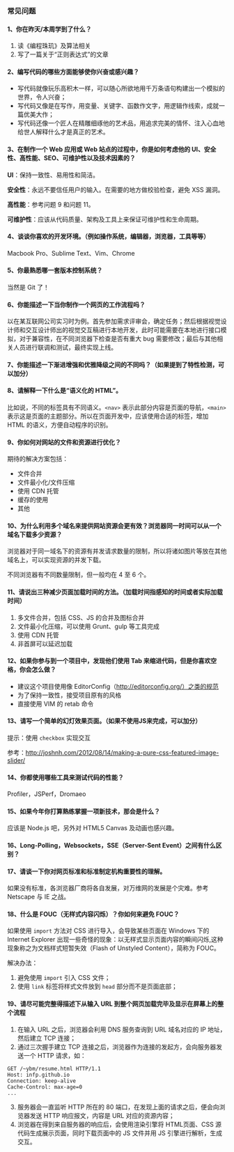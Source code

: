 ### 常见问题#### 1、你在昨天/本周学到了什么？1. 读《编程珠玑》及算法相关2. 写了一篇关于“正则表达式”的文章#### 2、编写代码的哪些方面能够使你兴奋或感兴趣？* 写代码就像玩乐高积木一样，可以随心所欲地用千万条语句构建出一个模拟的世界，令人兴奋；* 写代码又像是在写作，用变量、关键字、函数作文字，用逻辑作线索，成就一篇优美大作；* 写代码还像一个匠人在精雕细琢他的艺术品，用追求完美的情怀、注入心血地给世人解释什么才是真正的艺术。#### 3、在制作一个 Web 应用或 Web 站点的过程中，你是如何考虑他的 UI、安全性、高性能、SEO、可维护性以及技术因素的？**UI**：保持一致性、易用性和简洁。**安全性**：永远不要信任用户的输入。在需要的地方做校验检查，避免 XSS 漏洞。**高性能**：参考问题 9 和问题 11。**可维护性**：应该从代码质量、架构及工具上来保证可维护性和生命周期。#### 4、谈谈你喜欢的开发环境。（例如操作系统，编辑器，浏览器，工具等等）Macbook Pro、Sublime Text、Vim、Chrome#### 5、你最熟悉哪一套版本控制系统？当然是 Git 了！#### 6、你能描述一下当你制作一个网页的工作流程吗？以在某互联网公司实习时为例。首先参加需求评审会，确定任务；然后根据视觉设计师和交互设计师出的视觉交互稿进行本地开发，此时可能需要在本地进行接口模拟，对于兼容性，在不同浏览器下检查是否有重大 bug 需要修改；最后与其他相关人员进行联调和测试，最终实现上线。#### 7、你能描述一下渐进增强和优雅降级之间的不同吗？（如果提到了特性检测，可以加分）#### 8、请解释一下什么是“语义化的 HTML”。比如说，不同的标签具有不同语义。`<nav>` 表示此部分内容是页面的导航，`<main>` 表示这是页面的主题部分。所以在页面开发中，应该使用合适的标签，增加 HTML 的语义，方便自动程序的识别。#### 9、你如何对网站的文件和资源进行优化？期待的解决方案包括：* 文件合并* 文件最小化/文件压缩* 使用 CDN 托管* 缓存的使用* 其他#### 10、为什么利用多个域名来提供网站资源会更有效？浏览器同一时间可以从一个域名下载多少资源？浏览器对于同一域名下的资源有并发请求数量的限制，所以将诸如图片等放在其他域名上，可以实现资源的并发下载。不同浏览器有不同数量限制，但一般均在 4 至 6 个。#### 11、请说出三种减少页面加载时间的方法。（加载时间指感知的时间或者实际加载时间）1. 多文件合并，包括 CSS、JS 的合并及图标合并2. 文件最小化压缩，可以使用 Grunt、gulp 等工具完成3. 使用 CDN 托管4. 非首屏可以延迟加载#### 12、如果你参与到一个项目中，发现他们使用 Tab 来缩进代码，但是你喜欢空格，你会怎么做？* 建议这个项目使用像 EditorConfig（http://editorconfig.org/）之类的规范* 为了保持一致性，接受项目原有的风格* 直接使用 VIM 的 retab 命令#### 13、请写一个简单的幻灯效果页面。（如果不使用JS来完成，可以加分）提示：使用 `checkbox` 实现交互参考：http://joshnh.com/2012/08/14/making-a-pure-css-featured-image-slider/#### 14、你都使用哪些工具来测试代码的性能？Profiler，JSPerf，Dromaeo#### 15、如果今年你打算熟练掌握一项新技术，那会是什么？应该是 Node.js 吧，另外对 HTML5 Canvas 及动画也感兴趣。 #### 16、Long-Polling，Websockets，SSE（Server-Sent Event）之间有什么区别？#### 17、请谈一下你对网页标准和标准制定机构重要性的理解。如果没有标准，各浏览器厂商将各自发展，对万维网的发展是个灾难。参考 Netscape 与 IE 之战。#### 18、什么是 FOUC（无样式内容闪烁）？你如何来避免 FOUC？如果使用 `import` 方法对 CSS 进行导入，会导致某些页面在 Windows 下的 Internet Explorer 出现一些奇怪的现象：以无样式显示页面内容的瞬间闪烁,这种现象称之为文档样式短暂失效（Flash of Unstyled Content），简称为 FOUC。解决办法：1. 避免使用 `import` 引入 CSS 文件；2. 使用 `link` 标签将样式文件放到 `head` 部分而不是页面底部；#### 19、请尽可能完整得描述下从输入 URL 到整个网页加载完毕及显示在屏幕上的整个流程1. 在输入 URL 之后，浏览器会利用 DNS 服务查询到 URL 域名对应的 IP 地址，然后建立 TCP 连接；2. 通过三次握手建立 TCP 连接之后，浏览器作为连接的发起方，会向服务器发送一个 HTTP 请求，如：```GET /~ybm/resume.html HTTP/1.1Host: infp.github.ioConnection: keep-aliveCache-Control: max-age=0...```3. 服务器会一直监听 HTTP 所在的 80 端口，在发现上面的请求之后，便会向浏览器发送 HTTP 响应报文，内容是 URL 对应的资源内容；4. 浏览器在得到来自服务器的响应后，会使用渲染引擎将 HTML页面、CSS 源代码生成展示页面，同时下载页面中的 JS 文件并用 JS 引擎进行解析，生成交互。